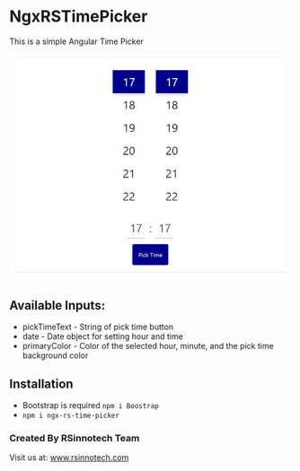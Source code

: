 # NgxRSTimePicker
This is a simple Angular Time Picker

![Demo Image](https://github.com/alexthelion/NgxRSTimePicker/blob/master/images/demo.JPG)

## Available Inputs:
* pickTimeText - String of pick time button
* date - Date object for setting hour and time
* primaryColor - Color of the selected hour, minute, and the pick time background color

## Installation
* Bootstrap is required `npm i Boostrap` 
* `npm i ngx-rs-time-picker`


### Created By RSinnotech Team
Visit us at: www.rsinnotech.com
